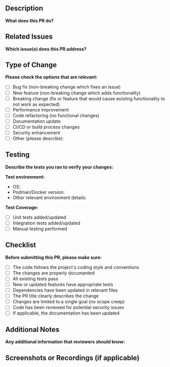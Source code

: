 ## Description

**What does this PR do?**
<!-- Provide a clear and concise description of the changes implemented in this pull request -->

## Related Issues

**Which issue(s) does this PR address?**
<!-- Reference any related issues using the GitHub issue linking syntax: "Fixes #123" or "Relates to #456" -->

## Type of Change

**Please check the options that are relevant:**
- [ ] Bug fix (non-breaking change which fixes an issue)
- [ ] New feature (non-breaking change which adds functionality)
- [ ] Breaking change (fix or feature that would cause existing functionality to not work as expected)
- [ ] Performance improvement
- [ ] Code refactoring (no functional changes)
- [ ] Documentation update
- [ ] CI/CD or build process changes
- [ ] Security enhancement
- [ ] Other (please describe):

## Testing

**Describe the tests you ran to verify your changes:**
<!-- Explain the testing process and include any relevant commands used for testing -->

**Test environment:**
- OS: <!-- e.g., Windows 11, Ubuntu 22.04 -->
- Podman/Docker version: <!-- e.g., Podman 4.5.1, Docker 24.0.5 -->
- Other relevant environment details:

**Test Coverage:**
- [ ] Unit tests added/updated
- [ ] Integration tests added/updated
- [ ] Manual testing performed

## Checklist

**Before submitting this PR, please make sure:**
- [ ] The code follows the project's coding style and conventions
- [ ] The changes are properly documented
- [ ] All existing tests pass
- [ ] New or updated features have appropriate tests
- [ ] Dependencies have been updated in relevant files
- [ ] The PR title clearly describes the change
- [ ] Changes are limited to a single goal (no scope creep)
- [ ] Code has been reviewed for potential security issues
- [ ] If applicable, the documentation has been updated

## Additional Notes

**Any additional information that reviewers should know:**
<!-- Include any specific areas that need attention or considerations for reviewers -->

## Screenshots or Recordings (if applicable)

<!-- If your changes include UI modifications or new features, please include screenshots or recordings demonstrating the changes -->


